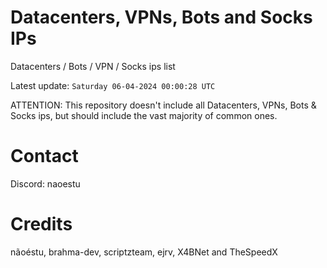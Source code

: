 # Datacenters, VPNs, Bots and Socks IPs
 
Datacenters / Bots / VPN / Socks ips list

Latest update: `Saturday 06-04-2024 00:00:28 UTC` 

ATTENTION: This repository doesn't include all Datacenters, VPNs, Bots & Socks ips, 
but should include the vast majority of common ones.

# Contact
Discord: naoestu

# Credits
nãoéstu, brahma-dev, scriptzteam, ejrv, X4BNet and TheSpeedX
